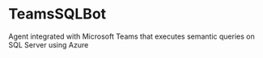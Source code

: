 # TeamsSQLBot
Agent integrated with Microsoft Teams that executes semantic queries on SQL Server using Azure
